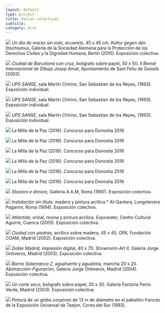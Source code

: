 ```yaml
---
layout: default
type: project
title: Varias colectivas
subtitle:
category: Arte
---
```


![](16.jpg)
*Un día de marzo sin más, acuarela*, 45 x 45 cm. *Kultur gegen den faschismus*, Galería de la Sociedad Alemana para la Protección de los Derechos Civiles y la Dignidad Humana, Berlin (2015). Exposición colectiva.

![](01.jpg)
*Ciudad de Barcelona con cruz*, bolígrafo sobre papel, 50 x 50. *II Bienal Internacional de Dibujo Josep Amat*, Ayuntamiento de Sant Feliu de Guíxols (2003).

![](17.jpg)
*UPS SANSE*, sala Martín Chirino, San Sebastian de los Reyes, (1993). Exposición individual.

![](18.jpg)
*UPS SANSE*, sala Martín Chirino, San Sebastian de los Reyes, (1993). Exposición individual.

![](19.jpg)
*UPS SANSE*, sala Martín Chirino, San Sebastian de los Reyes, (1993). Exposición individual.

![](10.jpg)
La Milla de la Paz (2016). Concurso para Donostia 2016

![](11.jpg)
La Milla de la Paz (2016). Concurso para Donostia 2016

![](12.jpg)
La Milla de la Paz (2016). Concurso para Donostia 2016

![](13.jpg)
La Milla de la Paz (2016). Concurso para Donostia 2016

![](14.jpg)
La Milla de la Paz (2016). Concurso para Donostia 2016

![](15.jpg)
La Milla de la Paz (2016). Concurso para Donostia 2016

![](02.jpg)
*Stazioni e dimore,* Galleria A.A.M, Roma (1997). Exposición colectiva.

![](03.jpg)
*Instalación sin titulo,* madera y pintura acrílica.* Al-Qantara, Lungotevere Paganini, Roma (1994). Exposición colectiva.

![](04.jpg)
*Atlántida,* orinal, resina y pintura acrílica. *Expowater,* Centro Cultural Aguirre, Cuenca (2005). Exposición colectiva.

![](05.jpg)
*Ciudad con piedras,* acrílico sobre madera, 45 x 45. *OPA,* Fundación COAM, Madrid (2002). Exposición colectiva.

![](06.jpg)
*Doble Madrid,* impresión digital, 40 x 70. *Showroom-Art II*, Galería Jorge Ontiveros, Madrid (2003). Exposición colectiva.

![](07.jpg)
*Barrio Salamanca 2,* aguafuerte y aguatinta, mancha 20 x 20. *Abstracción-Figuración*, Galería Jorge Ontiveros, Madrid (2004). Exposición colectiva.

![](08.jpg)
*Un corte seco*, bolígrafo sobre papel, 20 x 30. Galería Factoría Perro Verde, Madrid (2003). Exposición colectiva.

![](09.jpg)
Pintura de un globo corpóreo de 13 m de diámetro en el pabellón francés de la Exposición Universal de Taejon, Corea del Sur (1993).
